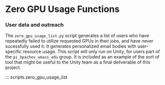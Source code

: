 # Zero GPU Usage Functions
### User data and outreach

The ```zero_gpu_usage_list.py``` script generates a list of users who have repeatedly failed
to utilize requested GPUs in their jobs, and have never sucessfully used it. It generates personalized 
email bodies with user-specific resource usage. This script will only run on Unity, for users part
of the ```pi_bpachev_umass_edu``` group. It is included as an example of the sort of tool that 
might be useful to the Unity team as a final deliverable of this project.

::: scripts.zero_gpu_usage_list

